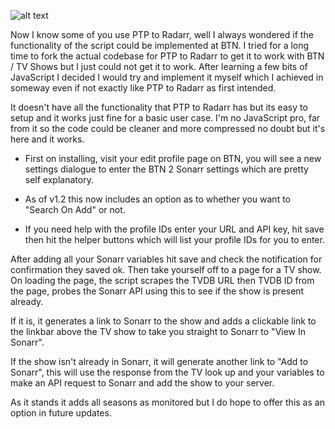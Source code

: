 ![alt text](https://ptpimg.me/s9yms4.png)

Now I know some of you use PTP to Radarr, well I always wondered if the functionality of the script could be implemented at BTN. I tried for a long time to fork the actual codebase for PTP to Radarr to get it to work with BTN / TV Shows but I just could not get it to work.
After learning a few bits of JavaScript I decided I would try and implement it myself which I achieved in someway even if not exactly like PTP to Radarr as first intended.

It doesn't have all the functionality that PTP to Radarr has but its easy to setup and it works just fine for a basic user case. I'm no JavaScript pro, far from it so the code could be cleaner and more compressed no doubt but it's here and it works.

* First on installing, visit your edit profile page on BTN, you will see a new settings dialogue to enter the BTN 2 Sonarr settings which are pretty self explanatory.

* As of v1.2 this now includes an option as to whether you want to "Search On Add" or not.

* If you need help with the profile IDs enter your URL and API key, hit save then hit the helper buttons which will list your profile IDs for you to enter.

After adding all your Sonarr variables hit save and check the notification for confirmation they saved ok. Then take yourself off to a page for a TV show.
On loading the page, the script scrapes the TVDB URL then TVDB ID from the page, probes the Sonarr API using this to see if the show is present already.

If it is, it generates a link to Sonarr to the show and adds a clickable link to the linkbar above the TV show to take you straight to Sonarr to "View In Sonarr".

If the show isn't already in Sonarr, it will generate another link to "Add to Sonarr", this will use the response from the TV look up and your variables to make an API request to Sonarr and add the show to your server.

As it stands it adds all seasons as monitored but I do hope to offer this as an option in future updates.

